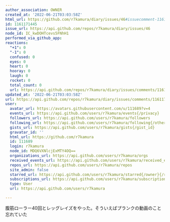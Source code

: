 ```yaml
---
author_association: OWNER
created_at: '2022-06-21T03:03:58Z'
html_url: https://github.com/r7kamura/diary/issues/46#issuecomment-1161171445
id: 1161171445
issue_url: https://api.github.com/repos/r7kamura/diary/issues/46
node_id: IC_kwDOHTcevs5FNhH1
performed_via_github_app: 
reactions:
  "+1": 0
  "-1": 0
  confused: 0
  eyes: 0
  heart: 0
  hooray: 0
  laugh: 0
  rocket: 0
  total_count: 0
  url: https://api.github.com/repos/r7kamura/diary/issues/comments/1161171445/reactions
updated_at: '2022-06-21T03:03:58Z'
url: https://api.github.com/repos/r7kamura/diary/issues/comments/1161171445
user:
  avatar_url: https://avatars.githubusercontent.com/u/111689?v=4
  events_url: https://api.github.com/users/r7kamura/events{/privacy}
  followers_url: https://api.github.com/users/r7kamura/followers
  following_url: https://api.github.com/users/r7kamura/following{/other_user}
  gists_url: https://api.github.com/users/r7kamura/gists{/gist_id}
  gravatar_id: ''
  html_url: https://github.com/r7kamura
  id: 111689
  login: r7kamura
  node_id: MDQ6VXNlcjExMTY4OQ==
  organizations_url: https://api.github.com/users/r7kamura/orgs
  received_events_url: https://api.github.com/users/r7kamura/received_events
  repos_url: https://api.github.com/users/r7kamura/repos
  site_admin: false
  starred_url: https://api.github.com/users/r7kamura/starred{/owner}{/repo}
  subscriptions_url: https://api.github.com/users/r7kamura/subscriptions
  type: User
  url: https://api.github.com/users/r7kamura

---
```

腹筋ローラー40回とレッグレイズをやった。そういえばプランクの動画のこと忘れていた